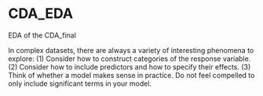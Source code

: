 # CDA_EDA
EDA of the CDA_final


In complex datasets, there are always a variety of interesting phenomena to explore: (1) 
Consider how to construct categories of the response variable. (2) Consider how to include 
predictors and how to specify their effects. (3) Think of whether a model makes sense in 
practice. Do not feel compelled to only include significant terms in your model.

